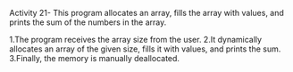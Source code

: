 Activity 21- This program allocates an array, fills the array with values, and prints the sum of the numbers in the array.

1.The program receives the array size from the user.
2.It dynamically allocates an array of the given size, fills it with values, and prints the sum.
3.Finally, the memory is manually deallocated.

